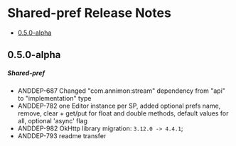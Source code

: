 # Shared-pref Release Notes

- [0.5.0-alpha](#050-alpha)

## 0.5.0-alpha
##### Shared-pref
* ANDDEP-687 Changed "com.annimon:stream" dependency from "api" to "implementation" type
* ANDDEP-782 one Editor instance per SP, added optional prefs name, remove, clear + get/put for float and double methods, default values for all, optional 'async' flag
* ANDDEP-982 OkHttp library migration: `3.12.0 -> 4.4.1`;
* ANDDEP-793 readme transfer